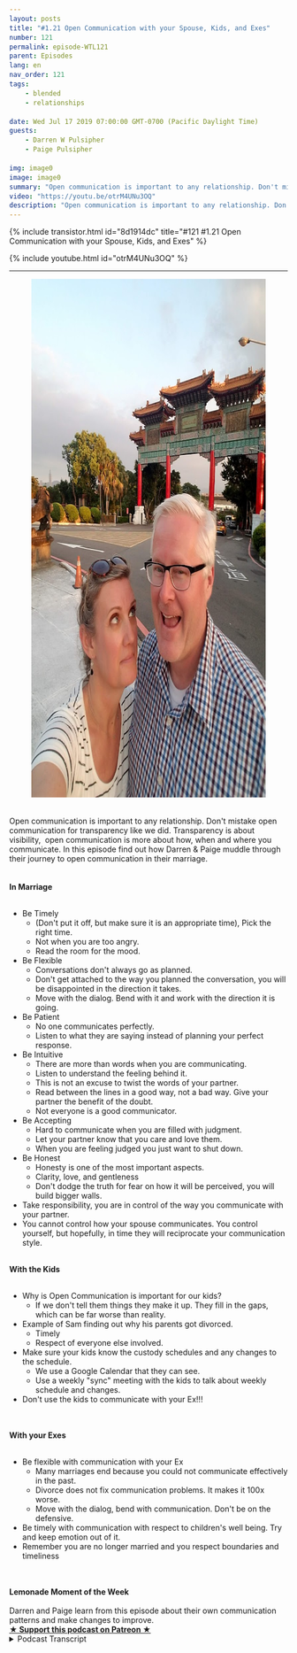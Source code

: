 ```yaml
---
layout: posts
title: "#1.21 Open Communication with your Spouse, Kids, and Exes"
number: 121
permalink: episode-WTL121
parent: Episodes
lang: en
nav_order: 121
tags:
    - blended
    - relationships

date: Wed Jul 17 2019 07:00:00 GMT-0700 (Pacific Daylight Time)
guests:
    - Darren W Pulsipher
    - Paige Pulsipher

img: image0
image: image0
summary: "Open communication is important to any relationship. Don't mistake open communication for transparency like we did. Transparency is about visibility,  open communication is more about how, when and where you communicate. In this episode find out how Darren & Paige muddle through their journey to open communication in their marriage."
video: "https://youtu.be/otrM4UNu3OQ"
description: "Open communication is important to any relationship. Don't mistake open communication for transparency like we did. Transparency is about visibility,  open communication is more about how, when and where you communicate. In this episode find out how Darren & Paige muddle through their journey to open communication in their marriage."
---
```


<div>
{% include transistor.html id="8d1914dc" title="#121 #1.21 Open Communication with your Spouse, Kids, and Exes" %}

{% include youtube.html id="otrM4UNu3OQ" %}
</div>

---

<html><head></head><body><div><figure data-trix-attachment="{&quot;contentType&quot;:&quot;image&quot;,&quot;height&quot;:937,&quot;url&quot;:&quot;https://lh3.googleusercontent.com/pMHin5cty6G5Kr5MugmcRxUKC4W-hOPLxS_c2mmEPwSkkgAYYqCUbI8Jysbhzu_5VtMZ6WlITfSKfeSHWIcN6YKz4F-B1orH1kp25HPXQEnU86FuCWYKdxyILSzy16qecAjKJaVmVIacmTQ9Fs8nBx3t8nqaboyTgLD3Jc6_IJjlqQgcfqRmwezcF7MpfgaPVbyEm2BLIhf0XkIziidraYEE3MSulOe-GpjUo6haM74P4gVUZBAn4WLGDaoiREEIJKxyqCRhnhQOjHJnZEatIHWkSPukaU_cL_ZS1Fu794Dn1-cNsSb1RQrI8E2Q_tiaDVUumR9TbtFVmGVZ4ZawFh6WfhKHuwwXkk8I_kCrMYb0jpRDtq08ldxZ76nHYe6puZ3FFmlkHASbd2QgOIw-115wFbgSE4kXK0vf8J_okvKMsEGpZUw3uf97wX24qkwI0JfVcv-MBIX6FGNZPAZYVDcVOrg-AuTIKgLxeycYkAprKSazftm1wa_SRi1WlQMs4UxbKigcsUxMSEtt91HO21Y9Yg8P5kjcdfevSFCjnqQOVS9g0rC8FbN1tn4Q2ITI3ffRRaN5ljZ9HNGT4cupEih5Ad7GkVEL1wxvU9WGlYpubyF1e3BPXlWPrsOAUsMNnyQZZ3AvlDyTy6sS-hcrjjE2PpPXLJm7WS7rR1hfPonGzzB372C3qnmy8H4astqB3bdPna7NZ0FsKvZjobbmj-QxbQ=w703-h938-no&quot;,&quot;width&quot;:703}" data-trix-content-type="image" class="attachment attachment--preview"><img src="./image0" width="703" height="937"><figcaption class="attachment__caption"></figcaption></figure></div><div><br></div><div>Open communication is important to any relationship. Don't mistake open communication for transparency like we did. Transparency is about visibility,&nbsp; open communication is more about how, when and where you communicate. In this episode find out how Darren &amp; Paige muddle through their journey to open communication in their marriage.</div><div><br></div><div><strong><br>In Marriage<br></strong><br></div><ul><li>Be Timely&nbsp;<ul><li>(Don't put it off, but make sure it is an appropriate time), Pick the right time.</li><li>Not when you are too angry.</li><li>Read the room for the mood.</li></ul></li><li>Be Flexible<ul><li>Conversations don't always go as planned.</li><li>Don't get attached to the way you planned the conversation, you will be disappointed in the direction it takes.</li><li>Move with the dialog. Bend with it and work with the direction it is going.</li></ul></li><li>Be Patient<ul><li>No one communicates perfectly.</li><li>Listen to what they are saying instead of planning your perfect response.</li></ul></li><li>Be Intuitive<ul><li>There are more than words when you are communicating.</li><li>Listen to understand the feeling behind it.</li><li>This is not an excuse to twist the words of your partner.</li><li>Read between the lines in a good way, not a bad way. Give your partner the benefit of the doubt.</li><li>Not everyone is a good communicator.</li></ul></li><li>Be Accepting<ul><li>Hard to communicate when you are filled with judgment.</li><li>Let your partner know that you care and love them.</li><li>When you are feeling judged you just want to shut down.</li></ul></li><li>Be Honest<ul><li>Honesty is one of the most important aspects.</li><li>Clarity, love, and gentleness</li><li>Don't dodge the truth for fear on how it will be perceived, you will build bigger walls.</li></ul></li><li>Take responsibility, you are in control of the way you communicate with your partner.</li><li>You cannot control how your spouse communicates. You control yourself, but hopefully, in time they will reciprocate your communication style.</li></ul><div><strong><br>With the Kids<br></strong><br></div><ul><li>Why is Open Communication is important for our kids?<ul><li>If we don't tell them things they make it up. They fill in the gaps, which can be far worse than reality.</li></ul></li><li>Example of Sam finding out why his parents got divorced.<ul><li>Timely</li><li>Respect of everyone else involved.</li></ul></li><li>Make sure your kids know the custody schedules and any changes to the schedule.<ul><li>We use a Google Calendar that they can see.</li><li>Use a weekly "sync" meeting with the kids to talk about weekly schedule and changes.</li></ul></li><li>Don't use the kids to communicate with your Ex!!!</li></ul><div><br></div><div><strong><br>With your Exes<br></strong><br></div><ul><li>Be flexible with communication with your Ex<ul><li>Many marriages end because you could not communicate effectively in the past.&nbsp;</li><li>Divorce does not fix communication problems. It makes it 100x worse.</li><li>Move with the dialog, bend with communication. Don't be on the defensive.</li></ul></li><li>Be timely with communication with respect to children's well being. Try and keep emotion out of it.</li><li>Remember you are no longer married and you respect boundaries and timeliness</li></ul><div><br></div><div><strong><br>Lemonade Moment of the Week<br></strong><br></div><div>Darren and Paige learn from this episode about their own communication patterns and make changes to improve.</div>
<strong>
  <a href="https://www.patreon.com/wheresthelemonade" target="_donate" rel="payment" title="★ Support this podcast on Patreon ★">★ Support this podcast on Patreon ★</a>
</strong></body></html>

<details>
<summary> Podcast Transcript </summary>

<p></p>

</details>
